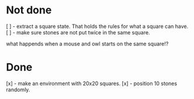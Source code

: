 Not done
========

[ ] - extract a square state. That holds the rules for what a square can have.
[ ] - make sure stones are not put twice in the same square.

what happends when a mouse and owl starts on the same square!?

Done
====

[x] - make an environment with 20x20 squares.
[x] - position 10 stones randomly.
